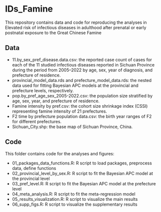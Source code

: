 # IDs_Famine

This repository contains data and code for reproducing the analyses in Elevated risk of infectious diseases in adulthood after prenatal or early postnatal exposure to the Great Chinese Famine

## Data

- 11.by_sex_pref_disease.data.csv: the reported case count of cases for each of the 11 studied infectious diseases reported in Sichuan Province during the period from 2005–2022 by age, sex, year of diagnosis, and prefecture of residence.
- provincial_model_data.rds and prefecture_model_data.rds: the nested data used for fitting Bayesian APC models at the provincial and prefecture levels, respectively.
- pop.by_pref_age_sex_2005-2022.csv: the population size stratified by age, sex, year, and prefecture of residence.
- Famine intensity by pref.csv: the cohort size shrinkage index (CSSI) representing famine intensity of 21 prefectures. 
- F2 time by prefecture population data.csv: the  birth year ranges of F2 for different prefectures.
- Sichuan_City.shp: the base map of Sichuan Province, China.


## Code

This folder contains code for the analyses and figures:

- 01_packages_data_functions.R: R script to load packages, preprocess data, define functions
- 02_provincial_level_by_sex.R: R script to fit the Bayesian APC model at the provincial level 
- 03_pref_level.R: R script to fit the Bayesian APC model at the prefecture level
- 04_meta_analysis.R: R script to fit the meta-regression model
- 05_results_visualization.R: R script to visualize the main results
- 06_supp_figs.R: R script to visualize the supplementary results
  
